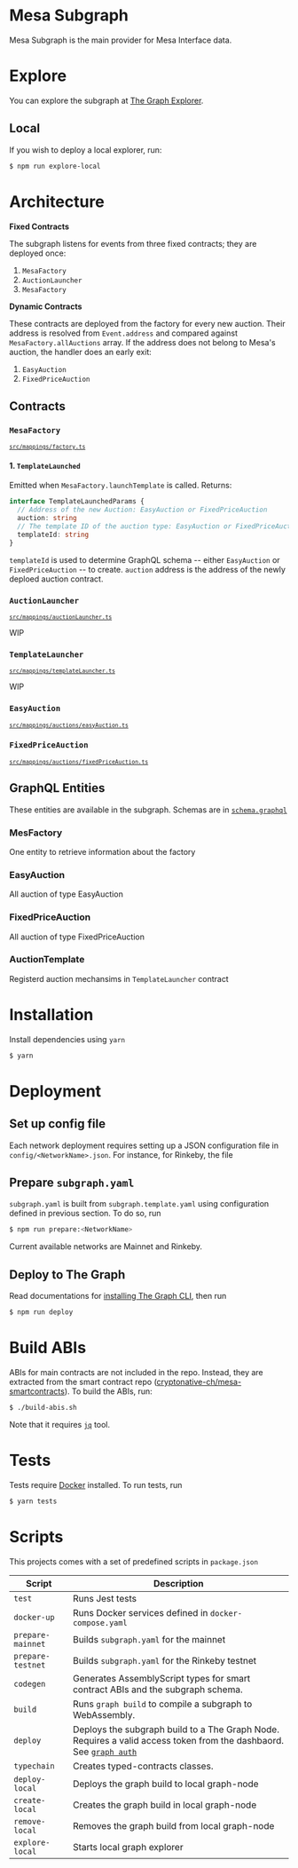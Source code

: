 # Mesa Subgraph

Mesa Subgraph is the main provider for Mesa Interface data.

# Explore

You can explore the subgraph at [The Graph Explorer](https://thegraph.com/explorer/subgraph/adamazad/mesa).

## Local

If you wish to deploy a local explorer, run:

```bash
$ npm run explore-local
```

# Architecture

**Fixed Contracts**

The subgraph listens for events from three fixed contracts; they are deployed once:

1. `MesaFactory`
2. `AuctionLauncher`
3. `MesaFactory`

**Dynamic Contracts**

These contracts are deployed from the factory for every new auction. Their address is resolved from `Event.address` and compared against `MesaFactory.allAuctions` array. If the address does not belong to Mesa's auction, the handler does an early exit:

1. `EasyAuction`
2. `FixedPriceAuction`

## Contracts

### `MesaFactory`

<sub>[`src/mappings/factory.ts`](src/mappings/factory.ts)</sub>

#### 1. `TemplateLaunched`

Emitted when `MesaFactory.launchTemplate` is called. Returns:

```typescript
interface TemplateLaunchedParams {
  // Address of the new Auction: EasyAuction or FixedPriceAuction
  auction: string
  // The template ID of the auction type: EasyAuction or FixedPriceAuction
  templateId: string
}
```

`templateId` is used to determine GraphQL schema -- either `EasyAuction` or `FixedPriceAuction` -- to create. `auction` address is the address of the newly deploed auction contract.

### `AuctionLauncher`

<sub>[`src/mappings/auctionLauncher.ts`](src/mappings/auctionLauncher.ts)</sub>

WIP

### `TemplateLauncher`

<sub>[`src/mappings/templateLauncher.ts`](src/mappings/templateLauncher.ts)</sub>

WIP

### `EasyAuction`

<sub>[`src/mappings/auctions/easyAuction.ts`](src/mappings/auctions/easyAuction.ts)

### `FixedPriceAuction`

<sub>[`src/mappings/auctions/fixedPriceAuction.ts`](src/mappings/auctions/fixedPriceAuction.ts)</sub>

## GraphQL Entities

These entities are available in the subgraph. Schemas are in [`schema.graphql`](schema.graphql)

### MesFactory

One entity to retrieve information about the factory

### EasyAuction

All auction of type EasyAuction

### FixedPriceAuction

All auction of type FixedPriceAuction

### AuctionTemplate

Registerd auction mechansims in `TemplateLauncher` contract

# Installation

Install dependencies using `yarn`

```bash
$ yarn
```

# Deployment

## Set up config file

Each network deployment requires setting up a JSON configuration file in `config/<NetworkName>.json`. For instance, for Rinkeby, the file

## Prepare `subgraph.yaml`

`subgraph.yaml` is built from `subgraph.template.yaml` using configuration defined in previous section. To do so, run

```bash
$ npm run prepare:<NetworkName>
```

Current available networks are Mainnet and Rinkeby.

## Deploy to The Graph

Read documentations for [installing The Graph CLI](https://thegraph.com/docs/quick-start#3.-initialize-a-new-subgraph), then run

```bash
$ npm run deploy
```

# Build ABIs

ABIs for main contracts are not included in the repo. Instead, they are extracted from the smart contract repo ([cryptonative-ch/mesa-smartcontracts](https://github.com/cryptonative-ch/mesa-smartcontracts)). To build the ABIs, run:

```bash
$ ./build-abis.sh
```

Note that it requires [`jq`](https://stedolan.github.io/jq/) tool.

# Tests

Tests require [Docker](http://docker.com/) installed. To run tests, run

```bash
$ yarn tests
```

# Scripts

This projects comes with a set of predefined scripts in `package.json`

| Script            | Description                                                                                                                                                                                       |
| ----------------- | ------------------------------------------------------------------------------------------------------------------------------------------------------------------------------------------------- |
| `test`            | Runs Jest tests                                                                                                                                                                                   |
| `docker-up`       | Runs Docker services defined in `docker-compose.yaml`                                                                                                                                             |
| `prepare-mainnet` | Builds `subgraph.yaml` for the mainnet                                                                                                                                                            |
| `prepare-testnet` | Builds `subgraph.yaml` for the Rinkeby testnet                                                                                                                                                    |
| `codegen`         | Generates AssemblyScript types for smart contract ABIs and the subgraph schema.                                                                                                                   |
| `build`           | Runs `graph build` to compile a subgraph to WebAssembly.                                                                                                                                          |
| `deploy`          | Deploys the subgraph build to a The Graph Node. Requires a valid access token from the dashbaord. See [`graph auth`](https://github.com/graphprotocol/graph-cli#the-graph-command-line-interface) |
| `typechain`       | Creates typed-contracts classes.                                                                                                                                                                  |
| `deploy-local`    | Deploys the graph build to local graph-node                                                                                                                                                       |
| `create-local`    | Creates the graph build in local graph-node                                                                                                                                                       |
| `remove-local`    | Removes the graph build from local graph-node                                                                                                                                                     |
| `explore-local`   | Starts local graph explorer                                                                                                                                                                       |
